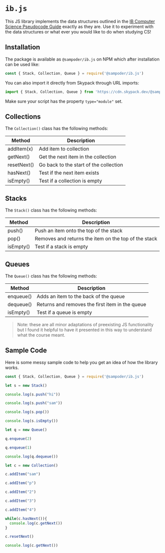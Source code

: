 # `ib.js`

This JS library implements the data structures outlined in the [IB Computer Science Pseudocode Guide](https://computersciencewiki.org/images/c/c6/IB-Pseudocode-rules.pdf) exactly as they are. Use it to experiment with the data structures or what ever you would like to do when studying CS!

## Installation

The package is available as `@sampoder/ib.js` on NPM which after installation can be used like:

```js
const { Stack, Collection, Queue } = require('@sampoder/ib.js')
```

You can also import it directly from Skypack through URL imports:

```js
import { Stack, Collection, Queue } from 'https://cdn.skypack.dev/@sampoder/ib.js';
```

Make sure your script has the property `type="module"` set.

## Collections

The `Collection()` class has the following methods:

| Method      | Description |
| ----------- | ----------- |
| addItem(x)  | Add item to collection    |
| getNext()   | Get the next item in the collection |
| resetNext() | Go back to the start of the collection |
| hasNext()   | Test if the next item exists |
| isEmpty()   | Test if a collection is empty |

## Stacks

The `Stack()` class has the following methods:

| Method      | Description |
| ----------- | ----------- |
| push()      | Push an item onto the top of the stack   |
| pop()       | Removes and returns the item on the top of the stack |
| isEmpty()   | Test if a stack is empty |

## Queues

The `Queue()` class has the following methods:

| Method      | Description |
| ----------- | ----------- |
| enqueue()   | Adds an item to the back of the queue |
| dequeue()   | Returns and removes the first item in the queue |
| isEmpty()   | Test if a queue is empty |

> Note: these are all minor adaptations of preexisting JS functionality but I found it helpful to have it presented in this way to understand what the course meant. 

## Sample Code

Here is some messy sample code to help you get an idea of how the library works.

```js
const { Stack, Collection, Queue } = require('@sampoder/ib.js')

let s = new Stack()

console.log(s.push("hi"))

console.log(s.push("sam"))

console.log(s.pop())

console.log(s.isEmpty())

let q = new Queue()

q.enqueue(2)

q.enqueue(1)

console.log(q.dequeue())

let c = new Collection()

c.addItem("sam")

c.addItem("p")

c.addItem("2")

c.addItem("3")

c.addItem("4")

while(c.hasNext()){
  console.log(c.getNext())
}

c.resetNext()

console.log(c.getNext())
```